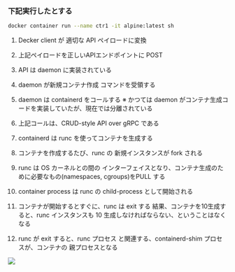 ### 下記実行したとする

```sh
docker container run --name ctr1 -it alpine:latest sh
```



1. Decker client が 適切な API ペイロードに変換

2. 上記ペイロードを正しいAPIエンドポイントに POST



3. API は daemon に実装されている





4. daemon が新規コンテナ作成 コマンドを受領する


5. daemon は containerd をコールする
※ かつては daemon がコンテナ生成コードを実装していたが、現在では分離されている


6. 上記コールは、CRUD-style API over gRPC である






7. containerd は runc を使ってコンテナを生成する




8. コンテナを作成するたび、runc の 新規インスタンスが fork される




8. runc は OS カーネルとの間の インターフェイスとなり、コンテナ生成のために必要なもの(namespaces, cgroups)をPULL する




9. container process は runc の child-process  として開始される



10. コンテナが開始するとすぐに、runc は exit する
結果、コンテナを10生成すると、runc インスタンスも 10 生成しなければならない、ということはなくなる


11. runc が exit すると、runc プロセス と関連する、containerd-shim プロセスが、コンテナの 親プロセスとなる





![](/Users/yasuakishibata/Google_Drive/Referenced_by_markdown/sjdfsjeoru.png  )
